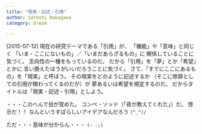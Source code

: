 ```yaml
---
title: "現実・記述・引用"
author: Satoshi Nakagawa
category: Dream

---
```


[2015-07-12]  現在の研究テーマである「引用」が、
「機能」や「意味」と同じく
「いま・ここにないもの」／「いまだあらざるもの」に
関係していることに気づく。
志向性の一種をもっているのだ。
だから「引用」を「夢」とか「希望」とかに
言い換えたほうがいいだろうことに気づく。
さて、「すでにここにあるもの」を「現実」と呼ぼう。
その現実をどのように記述するか
（そこに修辞としての引用が関わってくるのだが）が
夢あるいは希望を規定するのだ。
だからタイトルは「現実・記述・引用」としよう。

 ・・・このへんで目が覚めた。
コンベ・ソッド（「夜が教えてくれた」）だ。
啓示だ！！
なんというすばらしいアイデアなんだろう
`(^_^)/`

 ただ・・・意味が分からん・・・ `(- -;)`


